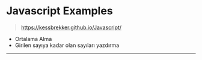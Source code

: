 # Javascript Examples
>https://kessbrekker.github.io/Javascript/
- Ortalama Alma
- Girilen sayıya kadar olan sayıları yazdırma
- --
